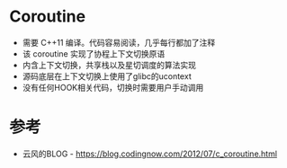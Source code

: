 
# Coroutine
* 需要 C++11 编译。代码容易阅读，几乎每行都加了注释
* 该 coroutine 实现了协程上下文切换原语
* 内含上下文切换，共享栈以及星切调度的算法实现
* 源码底层在上下文切换上使用了glibc的ucontext
* 没有任何HOOK相关代码，切换时需要用户手动调用

# 参考
* 云风的BLOG - https://blog.codingnow.com/2012/07/c_coroutine.html
